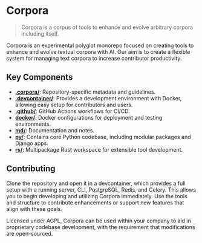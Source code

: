 # Corpora

> Corpora is a corpus of tools to enhance and evolve arbitrary corpora including itself.

Corpora is an experimental polyglot monorepo focused on creating tools to enhance and evolve textual corpora with AI. Our aim is to create a flexible system for managing text corpora to increase contributor productivity.

## Key Components

- [**.corpora/**](.corpora/README.md): Repository-specific metadata and guidelines.
- [**.devcontainer/**](.devcontainer/README.md): Provides a development environment with Docker, allowing easy setup for contributors and users.
- [**.github/**](.github/ABOUT.md): GitHub Actions workflows for CI/CD.
- [**docker/**](docker/README.md): Docker configurations for deployment and testing environments.
- [**md/**](md/README.md): Documentation and notes.
- [**py/**](py/README.md): Contains core Python codebase, including modular packages and Django apps.
- [**rs/**](rs/README.md): Multipackage Rust workspace for extensible tool development.

## Contributing

Clone the repository and open it in a devcontainer, which provides a full setup with a running server, CLI, PostgreSQL, Redis, and Celery. This allows you to begin developing and utilizing Corpora immediately. Use the tools and structure to contribute enhancements or support new features that align with these goals.

Licensed under AGPL, Corpora can be used within your company to aid in proprietary codebase development, with the requirement that modifications are open-sourced.
